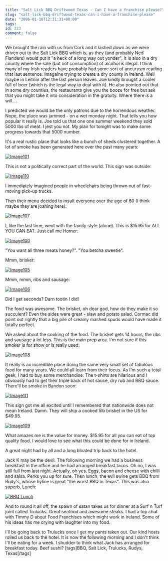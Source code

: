 ```yaml
---
title: "Salt Lick BBQ Driftwood Texas - Can I have a franchise please?"
slug: "salt-lick-bbq-driftwood-texas-can-i-have-a-franchise-please"
date: "2006-01-18T12:31:31+00:00"
tags:
id: 223
comment: false
---
```


We brought the rain with us from Cork and it lashed down as we were driven out to the Salt Lick BBQ which is, as they (and probably Ned Flanders) would put it "a heck of a long way out yonder". It is also in a dry county where the sale (but not consumption) of alcohol is illegal. I think many of my Irish readers have probably had some sort of aneurysm reading that last sentence. Imagaine trying to create a dry county in Ireland. Well maybe in Leitrim after the last person leaves.
Joe kindly brought a cooler full of beer (which is the legal way to deal with it). He also pointed out that in some dry counties, the restaurants give you the booze for free but ask that you might take it into consideration in the gratuity. Where there is a will....

I predicted we would be the only patrons due to the horrendous weather. Nope, the place was jammed - on a wet monday night. That tells you how popular it really is. Joe told us that one one summer weekend they sold 5000 lbs of meat. I jest you not. My plan for tonight was to make some progress towards that 5000 number.

It's a real rustic place that looks like a bunch of sheds clustered together. A lot of smoke has been generated here over the past many years:

[![Image101](http://static.flickr.com/42/87669323_8836e205d3_m.jpg)](http://www.flickr.com/photos/bandon1/87669323/ "Photo Sharing")

This is not a politically correct part of the world. This sign was outside:

[![Image110](http://static.flickr.com/43/87669777_dc520666b4_m.jpg)](http://www.flickr.com/photos/bandon1/87669777/ "Photo Sharing")

I immediately imagined people in wheelchairs being thrown out of fast-moving pick-up trucks.

Then their menu decided to insult everyone over the age of 60 (I think maybe they are joshing here):

[![Image107](http://static.flickr.com/41/87669774_8e9dd991af_m.jpg)](http://www.flickr.com/photos/bandon1/87669774/ "Photo Sharing")

I, like the last time, went with the family style (alone). This is $15.95 for ALL YOU CAN EAT. Just call me Homer:

[![Image100](http://static.flickr.com/43/87669322_a412cae823_m.jpg)](http://www.flickr.com/photos/bandon1/87669322/ "Photo Sharing")

"You want all three meats honey?". "You betcha sweetie".

Mmm, brisket:

[![Image105](http://static.flickr.com/41/87669327_90d1a235c5_m.jpg)](http://www.flickr.com/photos/bandon1/87669327/ "Photo Sharing")

Mmm, mmm, ribs and sausage:

[![Image106](http://static.flickr.com/37/87669773_fe99de5491_m.jpg)](http://www.flickr.com/photos/bandon1/87669773/ "Photo Sharing")

Did I get seconds? Darn tootin I did!

The food was awesome. The brisket, oh dear god, how do they make it so succulent? Even the sides were great - slaw and potato salad. Cormac did point out rightly that a big pile of creamy mashed spuds would have made it totally perfect.

We asked about the cooking of the food. The brisket gets 14 hours, the ribs and sausage a lot less. This is the main prep area. I'm not sure if this smoker is for show or is really used:

[![Image108](http://static.flickr.com/42/87669775_f1666a4b82_m.jpg)](http://www.flickr.com/photos/bandon1/87669775/ "Photo Sharing")

It really is an incredible place doing the same very small set of fabulous food for many years. We could all learn from their focus. As I'm such a total geek, I had to buy some merchandise. The t-shirts are hilarious and I obviously had to get their triple back of hot sauce, dry rub and BBQ sauce. There'll be smoke in Bandon soon:

[![Image111](http://static.flickr.com/36/87669783_fd92181a37_m.jpg)](http://www.flickr.com/photos/bandon1/87669783/ "Photo Sharing")

This sign got me all excited until I remembered that nationwide does not mean Ireland. Damn. They will ship a cooked 5lb brisket in the US for $49.95.

[![Image109](http://static.flickr.com/39/87669776_be8905de07_m.jpg)](http://www.flickr.com/photos/bandon1/87669776/ "Photo Sharing")

What amazes me is the value for money. $15.95 for all you can eat  of top quality food. I would love to see what this could be done for in Ireland.

A great night had by all and a long bloated trip back to the hotel.

Jack K may be the devil. The following morning we had a business breakfast in the office and he had arranged breakfast tacos. Oh no, I was still full from last night. Actually, oh yes. Eggs, bacon and cheese with chilli and salsa. Perks you up for sure. Then lunch; the evil swine gets BBQ from Rudy's, whose byline is great "the worst BBQ in Texas". This was also superb. Lunch:

[![BBQ Lunch](http://static.flickr.com/37/88068450_e3c41a7874_m.jpg)](http://www.flickr.com/photos/bandon1/88068450/ "Photo Sharing")

And to round it all off, the spawn of satan takes us for dinner at a Surf n Turf joint called Trulucks. Great seafood and awesome steaks. I had a top chat with Timmy D about Food Franchises which might work in Ireland. Some of his ideas has me crying with laughter into my food.

I'll be going back to Trulucks once I get my pants taken out. Our kind hosts rolled us back to the hotel. It is now the following morning and I don't think I'll be eating for a week. I shudder to think what Jack has arranged for breakfast today. Beef sushi?
[tags]BBQ, Salt Lick, Trulucks, Rudys, Texas[/tags]
